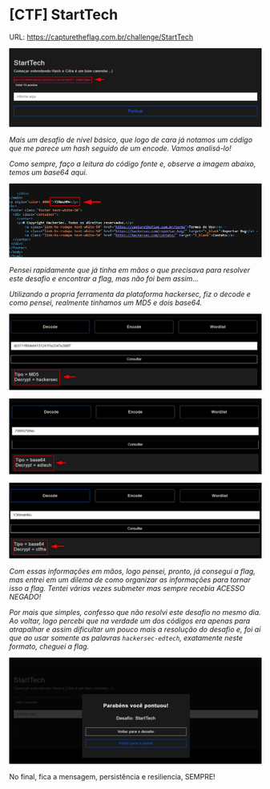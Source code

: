 # [CTF] StartTech

URL: https://capturetheflag.com.br/challenge/StartTech


![screenshot](/challenges/level-1/startech/img/challenge.png)

*Mais um desafio de nível básico, que logo de cara já notamos um código que me parece um hash seguido de um encode. Vamos analisá-lo!*

*Como sempre, faço a leitura do código fonte e, observe a imagem abaixo, temos um base64 aqui.*

![screenshot](/challenges/level-1/startech/img/code_review.png)

*Pensei rapidamente que já tinha em mãos o que precisava para resolver este desafio e encontrar a flag, mas não foi bem assim...*

*Utilizando a propria ferramenta da plataforma hackersec, fiz o decode e como pensei, realmente tinhamos um MD5 e dois base64.*

![screenshot](/challenges/level-1/startech/img/md5.png)

![screenshot](/challenges/level-1/startech/img/base64.png)

![screenshot](/challenges/level-1/startech/img/base64_2.png)

*Com essas informações em mãos, logo pensei, pronto, já consegui a flag, mas entrei em um dilema de como organizar as informações
para tornar isso a flag. Tentei várias vezes submeter mas sempre recebia ACESSO NEGADO!*

*Por mais que simples, confesso que não resolvi este desafio no mesmo dia. Ao voltar, logo percebi que na verdade um dos
códigos era apenas para atrapalhar e assim dificultar um pouco mais a resolução do desafio e, foi aí que ao usar somente
as palavras ```hackersec-edtech```, exatamente neste formato, cheguei a flag.*

![screenshot](/challenges/level-1/startech/img/flag.png)

No final, fica a mensagem, persistência e resiliencia, SEMPRE!

